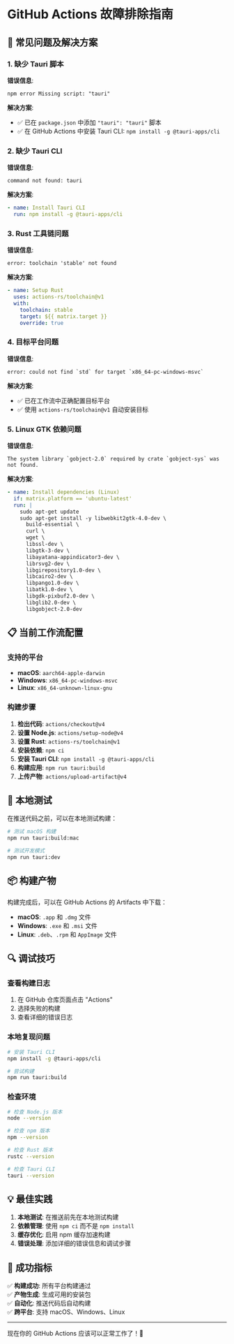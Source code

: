# GitHub Actions 故障排除指南

## 🔧 常见问题及解决方案

### 1. 缺少 Tauri 脚本

**错误信息**:
```
npm error Missing script: "tauri"
```

**解决方案**:
- ✅ 已在 `package.json` 中添加 `"tauri": "tauri"` 脚本
- ✅ 在 GitHub Actions 中安装 Tauri CLI: `npm install -g @tauri-apps/cli`

### 2. 缺少 Tauri CLI

**错误信息**:
```
command not found: tauri
```

**解决方案**:
```yaml
- name: Install Tauri CLI
  run: npm install -g @tauri-apps/cli
```

### 3. Rust 工具链问题

**错误信息**:
```
error: toolchain 'stable' not found
```

**解决方案**:
```yaml
- name: Setup Rust
  uses: actions-rs/toolchain@v1
  with:
    toolchain: stable
    target: ${{ matrix.target }}
    override: true
```

### 4. 目标平台问题

**错误信息**:
```
error: could not find `std` for target `x86_64-pc-windows-msvc`
```

**解决方案**:
- ✅ 已在工作流中正确配置目标平台
- ✅ 使用 `actions-rs/toolchain@v1` 自动安装目标

### 5. Linux GTK 依赖问题

**错误信息**:
```
The system library `gobject-2.0` required by crate `gobject-sys` was not found.
```

**解决方案**:
```yaml
- name: Install dependencies (Linux)
  if: matrix.platform == 'ubuntu-latest'
  run: |
    sudo apt-get update
    sudo apt-get install -y libwebkit2gtk-4.0-dev \
      build-essential \
      curl \
      wget \
      libssl-dev \
      libgtk-3-dev \
      libayatana-appindicator3-dev \
      librsvg2-dev \
      libgirepository1.0-dev \
      libcairo2-dev \
      libpango1.0-dev \
      libatk1.0-dev \
      libgdk-pixbuf2.0-dev \
      libglib2.0-dev \
      libgobject-2.0-dev
```

## 📋 当前工作流配置

### 支持的平台
- **macOS**: `aarch64-apple-darwin`
- **Windows**: `x86_64-pc-windows-msvc`
- **Linux**: `x86_64-unknown-linux-gnu`

### 构建步骤
1. **检出代码**: `actions/checkout@v4`
2. **设置 Node.js**: `actions/setup-node@v4`
3. **设置 Rust**: `actions-rs/toolchain@v1`
4. **安装依赖**: `npm ci`
5. **安装 Tauri CLI**: `npm install -g @tauri-apps/cli`
6. **构建应用**: `npm run tauri:build`
7. **上传产物**: `actions/upload-artifact@v4`

## 🚀 本地测试

在推送代码之前，可以在本地测试构建：

```bash
# 测试 macOS 构建
npm run tauri:build:mac

# 测试开发模式
npm run tauri:dev
```

## 📦 构建产物

构建完成后，可以在 GitHub Actions 的 Artifacts 中下载：

- **macOS**: `.app` 和 `.dmg` 文件
- **Windows**: `.exe` 和 `.msi` 文件
- **Linux**: `.deb`、`.rpm` 和 `AppImage` 文件

## 🔍 调试技巧

### 查看构建日志
1. 在 GitHub 仓库页面点击 "Actions"
2. 选择失败的构建
3. 查看详细的错误日志

### 本地复现问题
```bash
# 安装 Tauri CLI
npm install -g @tauri-apps/cli

# 尝试构建
npm run tauri:build
```

### 检查环境
```bash
# 检查 Node.js 版本
node --version

# 检查 npm 版本
npm --version

# 检查 Rust 版本
rustc --version

# 检查 Tauri CLI
tauri --version
```

## 💡 最佳实践

1. **本地测试**: 在推送前先在本地测试构建
2. **依赖管理**: 使用 `npm ci` 而不是 `npm install`
3. **缓存优化**: 启用 npm 缓存加速构建
4. **错误处理**: 添加详细的错误信息和调试步骤

## 🎯 成功指标

✅ **构建成功**: 所有平台构建通过  
✅ **产物生成**: 生成可用的安装包  
✅ **自动化**: 推送代码后自动构建  
✅ **跨平台**: 支持 macOS、Windows、Linux  

---

现在你的 GitHub Actions 应该可以正常工作了！🎉 
